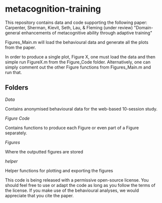 # metacognition-training

This repository contains data and code supporting the following paper:
Carpenter, Sherman, Kievit, Seth, Lau, & Fleming (under review) "Domain-general enhancements of metacognitive ability through adaptive training"

Figures_Main.m will load the behavioural data and generate all the plots from the paper.

In order to produce a single plot, Figure X, one must load the data and then simple run FigureX.m from the Figure_Code folder. Alternatively, one can simply comment out the other Figure functions from Figures_Main.m and run that.

## Folders

_Data_

Contains anonymised behavioural data for the web-based 10-session study.

_Figure Code_

Contains functions to produce each Figure or even part of a Figure separately.

_Figures_ 

Where the outputted figures are stored 

_helper_

Helper functions for plotting and exporting the figures

This code is being released with a permissive open-source license. You should feel free to use or adapt the code as long as you follow the terms of the license. If you make use of the behavioural analyses, we would appreciate that you cite the paper.
